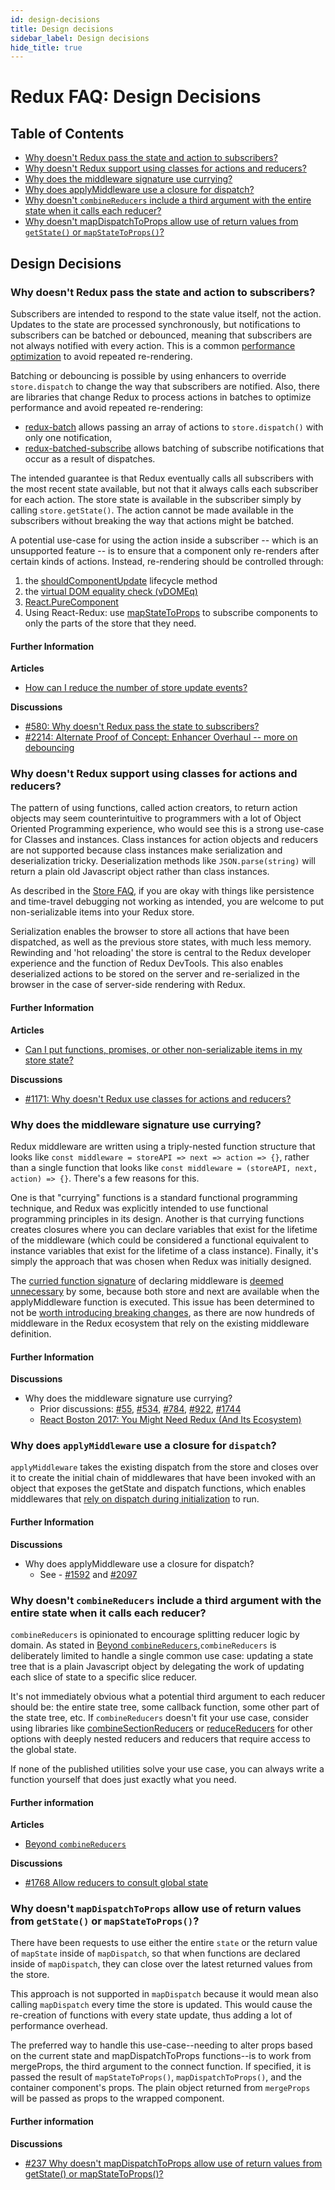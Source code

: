 ```yaml
---
id: design-decisions
title: Design decisions
sidebar_label: Design decisions
hide_title: true
---
```


# Redux FAQ: Design Decisions

## Table of Contents

- [Why doesn't Redux pass the state and action to subscribers?](#why-doesnt-redux-pass-the-state-and-action-to-subscribers)
- [Why doesn't Redux support using classes for actions and reducers?](#why-doesnt-redux-support-using-classes-for-actions-and-reducers)
- [Why does the middleware signature use currying?](#why-does-the-middleware-signature-use-currying)
- [Why does applyMiddleware use a closure for dispatch?](#why-does-applymiddleware-use-a-closure-for-dispatch)
- [Why doesn't `combineReducers` include a third argument with the entire state when it calls each reducer?](#why-doesnt-combinereducers-include-a-third-argument-with-the-entire-state-when-it-calls-each-reducer)
- [Why doesn't mapDispatchToProps allow use of return values from `getState()` or `mapStateToProps()`?](#why-doesnt-mapdispatchtoprops-allow-use-of-return-values-from-getstate-or-mapstatetoprops)

## Design Decisions

### Why doesn't Redux pass the state and action to subscribers?

Subscribers are intended to respond to the state value itself, not the action. Updates to the state are processed synchronously, but notifications to subscribers can be batched or debounced, meaning that subscribers are not always notified with every action. This is a common [performance optimization](http://redux.js.org/docs/faq/Performance.html#performance-update-events) to avoid repeated re-rendering.

Batching or debouncing is possible by using enhancers to override `store.dispatch` to change the way that subscribers are notified. Also, there are libraries that change Redux to process actions in batches to optimize performance and avoid repeated re-rendering:

- [redux-batch](https://github.com/manaflair/redux-batch) allows passing an array of actions to `store.dispatch()` with only one notification,
- [redux-batched-subscribe](https://github.com/tappleby/redux-batched-subscribe) allows batching of subscribe notifications that occur as a result of dispatches.

The intended guarantee is that Redux eventually calls all subscribers with the most recent state available, but not that it always calls each subscriber for each action. The store state is available in the subscriber simply by calling `store.getState()`. The action cannot be made available in the subscribers without breaking the way that actions might be batched.

A potential use-case for using the action inside a subscriber -- which is an unsupported feature -- is to ensure that a component only re-renders after certain kinds of actions. Instead, re-rendering should be controlled through:

1. the [shouldComponentUpdate](https://facebook.github.io/react/docs/react-component.html#shouldcomponentupdate) lifecycle method
2. the [virtual DOM equality check (vDOMEq)](https://facebook.github.io/react/docs/optimizing-performance.html#avoid-reconciliation)
3. [React.PureComponent](https://facebook.github.io/react/docs/optimizing-performance.html#examples)
4. Using React-Redux: use [mapStateToProps](https://github.com/reactjs/react-redux/blob/master/docs/api.md#connectmapstatetoprops-mapdispatchtoprops-mergeprops-options) to subscribe components to only the parts of the store that they need.

#### Further Information

**Articles**

- [How can I reduce the number of store update events?](./Performance.md#performance-update-events)

**Discussions**

- [#580: Why doesn't Redux pass the state to subscribers?](https://github.com/reactjs/redux/issues/580)
- [#2214: Alternate Proof of Concept: Enhancer Overhaul -- more on debouncing](https://github.com/reactjs/redux/pull/2214)

### Why doesn't Redux support using classes for actions and reducers?

The pattern of using functions, called action creators, to return action objects may seem counterintuitive to programmers with a lot of Object Oriented Programming experience, who would see this is a strong use-case for Classes and instances. Class instances for action objects and reducers are not supported because class instances make serialization and deserialization tricky. Deserialization methods like `JSON.parse(string)` will return a plain old Javascript object rather than class instances.

As described in the [Store FAQ](./OrganizingState.md#organizing-state-non-serializable), if you are okay with things like persistence and time-travel debugging not working as intended, you are welcome to put non-serializable items into your Redux store.

Serialization enables the browser to store all actions that have been dispatched, as well as the previous store states, with much less memory. Rewinding and 'hot reloading' the store is central to the Redux developer experience and the function of Redux DevTools. This also enables deserialized actions to be stored on the server and re-serialized in the browser in the case of server-side rendering with Redux.

#### Further Information

**Articles**

- [Can I put functions, promises, or other non-serializable items in my store state?](./OrganizingState.md#organizing-state-non-serializable)

**Discussions**

- [#1171: Why doesn't Redux use classes for actions and reducers?](https://github.com/reactjs/redux/issues/1171#issuecomment-196819727)

### Why does the middleware signature use currying?

Redux middleware are written using a triply-nested function structure that looks like `const middleware = storeAPI => next => action => {}`, rather than a single function that looks like `const middleware = (storeAPI, next, action) => {}`. There's a few reasons for this.

One is that "currying" functions is a standard functional programming technique, and Redux was explicitly intended to use functional programming principles in its design. Another is that currying functions creates closures where you can declare variables that exist for the lifetime of the middleware (which could be considered a functional equivalent to instance variables that exist for the lifetime of a class instance). Finally, it's simply the approach that was chosen when Redux was initially designed.

The [curried function signature](https://github.com/reactjs/redux/issues/1744) of declaring middleware is [deemed unnecessary](https://github.com/reactjs/redux/pull/784) by some, because both store and next are available when the applyMiddleware function is executed. This issue has been determined to not be [worth introducing breaking changes](https://github.com/reactjs/redux/issues/1744), as there are now hundreds of middleware in the Redux ecosystem that rely on the existing middleware definition.

#### Further Information

**Discussions**

- Why does the middleware signature use currying?
  - Prior discussions: [#55](https://github.com/reactjs/redux/pull/55), [#534](https://github.com/reactjs/redux/issues/534), [#784](https://github.com/reactjs/redux/pull/784), [#922](https://github.com/reactjs/redux/issues/922), [#1744](https://github.com/reactjs/redux/issues/1744)
  - [React Boston 2017: You Might Need Redux (And Its Ecosystem)](http://blog.isquaredsoftware.com/2017/09/presentation-might-need-redux-ecosystem/)

### Why does `applyMiddleware` use a closure for `dispatch`?

`applyMiddleware` takes the existing dispatch from the store and closes over it to create the initial chain of middlewares that have been invoked with an object that exposes the getState and dispatch functions, which enables middlewares that [rely on dispatch during initialization](https://github.com/reactjs/redux/pull/1592) to run.

#### Further Information

**Discussions**

- Why does applyMiddleware use a closure for dispatch?
  - See - [#1592](https://github.com/reactjs/redux/pull/1592) and [#2097](https://github.com/reactjs/redux/issues/2097)

### Why doesn't `combineReducers` include a third argument with the entire state when it calls each reducer?

`combineReducers` is opinionated to encourage splitting reducer logic by domain. As stated in [Beyond `combineReducers`](../recipes/reducers/BeyondCombineReducers.md),`combineReducers` is deliberately limited to handle a single common use case: updating a state tree that is a plain Javascript object by delegating the work of updating each slice of state to a specific slice reducer.

It's not immediately obvious what a potential third argument to each reducer should be: the entire state tree, some callback function, some other part of the state tree, etc. If `combineReducers` doesn't fit your use case, consider using libraries like [combineSectionReducers](https://github.com/ryo33/combine-section-reducers) or [reduceReducers](https://github.com/acdlite/reduce-reducers) for other options with deeply nested reducers and reducers that require access to the global state.

If none of the published utilities solve your use case, you can always write a function yourself that does just exactly what you need.

#### Further information

**Articles**

- [Beyond `combineReducers`](../recipes/reducers/BeyondCombineReducers.md)

**Discussions**

- [#1768 Allow reducers to consult global state](https://github.com/reactjs/redux/pull/1768)

### Why doesn't `mapDispatchToProps` allow use of return values from `getState()` or `mapStateToProps()`?

There have been requests to use either the entire `state` or the return value of `mapState` inside of `mapDispatch`, so that when functions are declared inside of `mapDispatch`, they can close over the latest returned values from the store.

This approach is not supported in `mapDispatch` because it would mean also calling `mapDispatch` every time the store is updated. This would cause the re-creation of functions with every state update, thus adding a lot of performance overhead.

The preferred way to handle this use-case--needing to alter props based on the current state and mapDispatchToProps functions--is to work from mergeProps, the third argument to the connect function. If specified, it is passed the result of `mapStateToProps()`, `mapDispatchToProps()`, and the container component's props. The plain object returned from `mergeProps` will be passed as props to the wrapped component.

#### Further information

**Discussions**

- [#237 Why doesn't mapDispatchToProps allow use of return values from getState() or mapStateToProps()?](https://github.com/reactjs/react-redux/issues/237)
